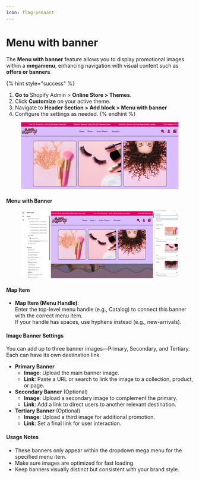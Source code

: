 ```yaml
---
icon: flag-pennant
---
```


# Menu with banner

The **Menu with banner** feature allows you to display promotional images within a **megamenu**, enhancing navigation with visual content such as **offers or banners**.

{% hint style="success" %}
1. **Go to** Shopify Admin > **Online Store > Themes**.
2. Click **Customize** on your active theme.
3. Navigate to **Header Section > Add block > Menu with banner**
4. Configure the settings as needed.
{% endhint %}

<figure><img src="../../.gitbook/assets/banner.png" alt=""><figcaption></figcaption></figure>

#### **Menu with Banner**

<figure><img src="../../.gitbook/assets/menu-with-banner.png" alt=""><figcaption></figcaption></figure>

#### **Map Item**

* **Map Item (Menu Handle)**:\
  Enter the top-level menu handle (e.g., Catalog) to connect this banner with the correct menu item.\
  If your handle has spaces, use hyphens instead (e.g., new-arrivals).

#### **Image Banner Settings**

You can add up to three banner images—Primary, Secondary, and Tertiary. Each can have its own destination link.

* **Primary Banner**
  * **Image**: Upload the main banner image.
  * **Link**: Paste a URL or search to link the image to a collection, product, or page.
* **Secondary Banner** (Optional)
  * **Image**: Upload a secondary image to complement the primary.
  * **Link**: Add a link to direct users to another relevant destination.
* **Tertiary Banner** (Optional)
  * **Image**: Upload a third image for additional promotion.
  * **Link**: Set a final link for user interaction.

#### **Usage Notes**

* These banners only appear within the dropdown mega menu for the specified menu item.
* Make sure images are optimized for fast loading.
* Keep banners visually distinct but consistent with your brand style.
